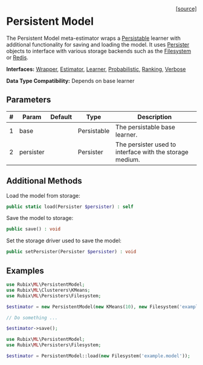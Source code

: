 <span style="float:right;"><a href="https://github.com/RubixML/RubixML/blob/master/src/PersitentModel.php">[source]</a></span>

# Persistent Model
The Persistent Model meta-estimator wraps a [Persistable](persistable.md) learner with additional functionality for saving and loading the model. It uses [Persister](persisters/api.md) objects to interface with various storage backends such as the [Filesystem](persisters/filesystem.md) or [Redis](persisters/redis-db.md).

**Interfaces:** [Wrapper](wrapper.md), [Estimator](estimator.md), [Learner](learner.md), [Probabilistic](probabilistic.md), [Ranking](ranking.md), [Verbose](verbose.md)

**Data Type Compatibility:** Depends on base learner

## Parameters
| # | Param | Default | Type | Description |
|---|---|---|---|---|
| 1 | base | | Persistable | The persistable base learner. |
| 2 | persister | | Persister | The persister used to interface with the storage medium. |

## Additional Methods
Load the model from storage:
```php
public static load(Persister $persister) : self
```

Save the model to storage:
```php
public save() : void
```

Set the storage driver used to save the model:
```php
public setPersister(Persister $persister) : void
```

## Examples
```php
use Rubix\ML\PersistentModel;
use Rubix\ML\Clusterers\KMeans;
use Rubix\ML\Persisters\Filesystem;

$estimator = new PersistentModel(new KMeans(10), new Filesystem('example.model'));

// Do something ...

$estimator->save();
```

```php
use Rubix\ML\PersistentModel;
use Rubix\ML\Persisters\Filesystem;

$estimator = PersistentModel::load(new Filesystem('example.model'));
```